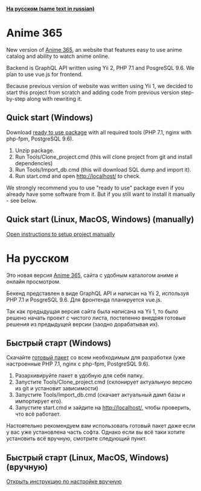 **[На русском (same text in russian)](#На-русском)**

# Anime 365

New version of [Anime 365](https://smotret-anime.ru), an website that features easy to use anime catalog and ability to watch anime online.

Backend is GraphQL API written using Yii 2, PHP 7.1 and PosgreSQL 9.6. We plan to use vue.js for frontend.

Because previous version of website was written using Yii 1, we decided to start this project from scratch and adding code from previous version step-by-step along with rewriting it.


## Quick start (Windows)
Download [ready to use package](https://smotret-anime.ru/content/dev_package.zip) with all required tools (PHP 7.1, nginx with php-fpm, PostgreSQL 9.6).
1. Unzip package.
2. Run Tools/Clone_project.cmd (this will clone project from git and install dependencies)
3. Run Tools/Import_db.cmd (this will download SQL dump and import it).
4. Run start.cmd and open [http://localhost/](http://localhost/) to check.

We strongly recommend you to use "ready to use" package even if you already have some software from it. But if you still want to install it manually - see below.

## Quick start (Linux, MacOS, Windows) (manually)

[Open instructions to setup project manually](INSTALL_EN.md)

# На русском

Это новая версия [Anime 365](https://smotret-anime.ru), сайта с удобным каталогом аниме и онлайн просмотром.

Бекенд представлен в виде GraphQL API и написан на Yii 2, используя PHP 7.1 и PosgreSQL 9.6. Для фронтенда планируется vue.js.

Так как предыдущая версия сайта была написана на Yii 1, то было решено начать проект с чистого листа, постепенно внедряя готовые решения из предыдущей версии (заодно дорабатывая их).

## Быстрый старт (Windows)
Скачайте [готовый пакет](https://smotret-anime.ru/content/dev_package.zip) со всем необходимым для разработки (уже настроенные PHP 7.1, nginx с php-fpm, PostgreSQL 9.6).
1. Разархивируйте пакет в удобную для себя папку.
2. Запустите Tools/Clone_project.cmd (склонирует актуальную версию из git и установит зависимости)
3. Запустите Tools/Import_db.cmd (скачает актуальный дамп базы и импортирует его).
4. Запустите start.cmd и зайдите на [http://localhost/](http://localhost/), чтобы проверить, что всё работает.

Настоятельно рекомендуем вам использовать готовый пакет даже если у вас уже установлена часть софта. Однако если вы всё таки хотите установить всё вручную, смотрите следующий пункт.

## Быстрый старт (Linux, MacOS, Windows) (вручную)

[Открыть инструкцию по настройке вручную](INSTALL_RU.md)